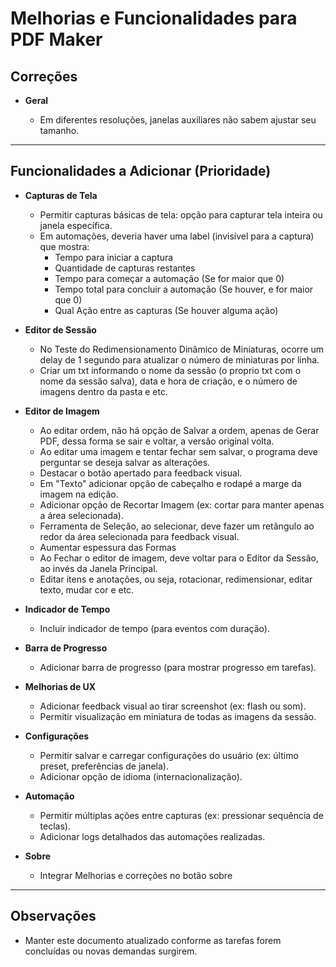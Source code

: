 # Melhorias e Funcionalidades para PDF Maker

## Correções

- **Geral**

  - Em diferentes resoluções, janelas auxiliares não sabem ajustar seu tamanho.

---

## Funcionalidades a Adicionar (Prioridade)

- **Capturas de Tela**
  - Permitir capturas básicas de tela: opção para capturar tela inteira ou janela específica.
  - Em automações, deveria haver uma label (invisível para a captura) que mostra:
    - Tempo para iniciar a captura
    - Quantidade de capturas restantes
    - Tempo para começar a automação (Se for maior que 0)
    - Tempo total para concluir a automação (Se houver, e for maior que 0)
    - Qual Ação entre as capturas (Se houver alguma ação)

- **Editor de Sessão**
  - No Teste do Redimensionamento Dinâmico de Miniaturas, ocorre um delay de 1 segundo para atualizar o número de miniaturas por linha.
  - Criar um txt informando o nome da sessão (o proprio txt com o nome da sessão salva), data e hora de criação, e o número de imagens dentro da pasta e etc.

- **Editor de Imagem**
  - Ao editar ordem, não há opção de Salvar a ordem, apenas de Gerar PDF, dessa forma se sair e voltar, a versão original volta.
  - Ao editar uma imagem e tentar fechar sem salvar, o programa deve perguntar se deseja salvar as alterações.
  - Destacar o botão apertado para feedback visual.
  - Em "Texto" adicionar opção de cabeçalho e rodapé a marge da imagem na edição.
  - Adicionar opção de Recortar Imagem (ex: cortar para manter apenas a área selecionada).
  - Ferramenta de Seleção, ao selecionar, deve fazer um retângulo ao redor da área selecionada para feedback visual.
  - Aumentar espessura das Formas
  - Ao Fechar o editor de imagem, deve voltar para o Editor da Sessão, ao invés da Janela Principal.
  - Editar itens e anotações, ou seja, rotacionar, redimensionar, editar texto, mudar cor e etc.

- **Indicador de Tempo**
  - Incluir indicador de tempo (para eventos com duração).

- **Barra de Progresso**
  - Adicionar barra de progresso (para mostrar progresso em tarefas).

- **Melhorias de UX**
  - Adicionar feedback visual ao tirar screenshot (ex: flash ou som).
  - Permitir visualização em miniatura de todas as imagens da sessão.

- **Configurações**
  - Permitir salvar e carregar configurações do usuário (ex: último preset, preferências de janela).
  - Adicionar opção de idioma (internacionalização).

- **Automação**
  - Permitir múltiplas ações entre capturas (ex: pressionar sequência de teclas).
  - Adicionar logs detalhados das automações realizadas.

- **Sobre**
  - Integrar Melhorias e correções no botão sobre

---

## Observações

- Manter este documento atualizado conforme as tarefas forem concluídas ou novas demandas surgirem.
